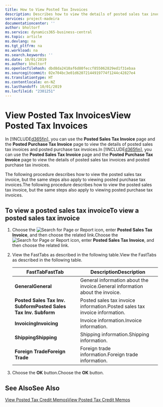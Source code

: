 ```yaml
---
title: How to View Posted Tax Invoices
description: Describes how to view the details of posted sales tax invoices and posted purchase tax invoices.
services: project-madeira
documentationcenter: ''
author: bholtorf
ms.service: dynamics365-business-central
ms.topic: article
ms.devlang: na
ms.tgt_pltfrm: na
ms.workload: na
ms.search.keywords: ''
ms.date: 10/01/2019
ms.author: bholtorf
ms.openlocfilehash: dbd8da2410af6d80feccf855062829ed1f31ebaa
ms.sourcegitcommit: 02e704bc3e01d62072144919774f1244c42827e4
ms.translationtype: HT
ms.contentlocale: en-NZ
ms.lasthandoff: 10/01/2019
ms.locfileid: "2301251"
---
```

# <a name="view-posted-tax-invoices"></a><span data-ttu-id="4db98-103">View Posted Tax Invoices</span><span class="sxs-lookup"><span data-stu-id="4db98-103">View Posted Tax Invoices</span></span>
<span data-ttu-id="4db98-104">In [!INCLUDE[d365fin](../../includes/d365fin_md.md)], you can use the **Posted Sales Tax Invoice** page and the **Posted Purchase Tax Invoice** page to view the details of posted sales tax invoices and posted purchase tax invoices.</span><span class="sxs-lookup"><span data-stu-id="4db98-104">In [!INCLUDE[d365fin](../../includes/d365fin_md.md)], you can use the **Posted Sales Tax Invoice** page and the **Posted Purchase Tax Invoice** page to view the details of posted sales tax invoices and posted purchase tax invoices.</span></span>  

<span data-ttu-id="4db98-105">The following procedure describes how to view the posted sales tax invoice, but the same steps also apply to viewing posted purchase tax invoices.</span><span class="sxs-lookup"><span data-stu-id="4db98-105">The following procedure describes how to view the posted sales tax invoice, but the same steps also apply to viewing posted purchase tax invoices.</span></span>  

## <a name="to-view-a-posted-sales-tax-invoice"></a><span data-ttu-id="4db98-106">To view a posted sales tax invoice</span><span class="sxs-lookup"><span data-stu-id="4db98-106">To view a posted sales tax invoice</span></span>  
1. <span data-ttu-id="4db98-107">Choose the ![Search for Page or Report](../../media/ui-search/search_small.png "Search for Page or Report icon") icon, enter **Posted Sales Tax Invoice**, and then choose the related link.</span><span class="sxs-lookup"><span data-stu-id="4db98-107">Choose the ![Search for Page or Report](../../media/ui-search/search_small.png "Search for Page or Report icon") icon, enter **Posted Sales Tax Invoice**, and then choose the related link.</span></span>  
2. <span data-ttu-id="4db98-108">View the FastTabs as described in the following table.</span><span class="sxs-lookup"><span data-stu-id="4db98-108">View the FastTabs as described in the following table.</span></span>  

    |<span data-ttu-id="4db98-109">FastTab</span><span class="sxs-lookup"><span data-stu-id="4db98-109">FastTab</span></span>|<span data-ttu-id="4db98-110">Description</span><span class="sxs-lookup"><span data-stu-id="4db98-110">Description</span></span>|  
    |-------------|---------------------------------------|  
    |<span data-ttu-id="4db98-111">**General**</span><span class="sxs-lookup"><span data-stu-id="4db98-111">**General**</span></span>|<span data-ttu-id="4db98-112">General information about the invoice.</span><span class="sxs-lookup"><span data-stu-id="4db98-112">General information about the invoice.</span></span>|  
    |<span data-ttu-id="4db98-113">**Posted Sales Tax Inv. Subform**</span><span class="sxs-lookup"><span data-stu-id="4db98-113">**Posted Sales Tax Inv. Subform**</span></span>|<span data-ttu-id="4db98-114">Posted sales tax invoice information.</span><span class="sxs-lookup"><span data-stu-id="4db98-114">Posted sales tax invoice information.</span></span>|  
    |<span data-ttu-id="4db98-115">**Invoicing**</span><span class="sxs-lookup"><span data-stu-id="4db98-115">**Invoicing**</span></span>|<span data-ttu-id="4db98-116">Invoice information.</span><span class="sxs-lookup"><span data-stu-id="4db98-116">Invoice information.</span></span>|  
    |<span data-ttu-id="4db98-117">**Shipping**</span><span class="sxs-lookup"><span data-stu-id="4db98-117">**Shipping**</span></span>|<span data-ttu-id="4db98-118">Shipping information.</span><span class="sxs-lookup"><span data-stu-id="4db98-118">Shipping information.</span></span>|  
    |<span data-ttu-id="4db98-119">**Foreign Trade**</span><span class="sxs-lookup"><span data-stu-id="4db98-119">**Foreign Trade**</span></span>|<span data-ttu-id="4db98-120">Foreign trade information.</span><span class="sxs-lookup"><span data-stu-id="4db98-120">Foreign trade information.</span></span>|  

3.  <span data-ttu-id="4db98-121">Choose the **OK** button.</span><span class="sxs-lookup"><span data-stu-id="4db98-121">Choose the **OK** button.</span></span>  

## <a name="see-also"></a><span data-ttu-id="4db98-122">See Also</span><span class="sxs-lookup"><span data-stu-id="4db98-122">See Also</span></span>  
[<span data-ttu-id="4db98-123">View Posted Tax Credit Memos</span><span class="sxs-lookup"><span data-stu-id="4db98-123">View Posted Tax Credit Memos</span></span>](how-to-view-posted-tax-credit-memos.md)
